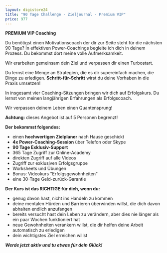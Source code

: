 ```yaml
---
layout: digistore24
title: "90 Tage Challenge - Zieljournal - Premium VIP"
price: 977
---
```

<p><strong>PREMIUM VIP Coaching</strong></p>
<p>Du ben&#xF6;tigst einen Motivationscoach der dir zur Seite steht f&#xFC;r die n&#xE4;chsten 90 Tage? In effektiven Power-Coachings begleite ich dich in deinem Prozess.&#xA0;Du bekommst dort meine volle Aufmerksamkeit.</p>
<p>Wir erarbeiten gemeinsam dein Ziel und verpassen dir einen Turbostart.</p>
<p>Du lernst eine Menge an Strategien, die es dir supereinfach machen, die Dinge zu erledigen.&#xA0;<strong>Schritt-f&#xFC;r-Schritt</strong>&#xA0;wirst du&#xA0;deine Vorhaben in die Praxis umsetzen!</p>
<p>In insgesamt vier Coaching-Sitzungen bringen wir dich auf Erfolgskurs. Du lernst von meinen langj&#xE4;hrigen Erfahrungen als Erfolgscoach.</p>
<p>Wir verpassen deinem Leben einen Quantensprung!</p>
<p><strong>Achtung:</strong> dieses Angebot ist auf 5 Personen begrenzt!</p>
<p><strong>Der bekommst folgendes:</strong></p>
<ul><li>einen <strong>hochwertigen Zielplaner</strong> nach Hause geschickt</li>
<li><strong>4x Power-Coaching-Session</strong> &#xFC;ber Telefon oder Skype</li>
<li><strong>90 Tage Exklusiv-Support</strong></li>
<li>365 Tage Zugriff zur Online-Academy</li>
<li>direkten Zugriff auf alle&#xA0;Videos</li>
<li>Zugriff zur exklusiven Erfolgsgruppe</li>
<li>Worksheets und &#xDC;bungen</li>
<li>Bonus: Videokurs &quot;Erfolgsgewohnheiten&quot;</li>
<li>eine 30-Tage Geld-zur&#xFC;ck-Garantie</li>
</ul><p><strong>Der Kurs ist das RICHTIGE f&#xFC;r dich, wenn du:</strong></p>
<ul><li>genug davon hast, nicht ins Handeln zu kommen</li>
<li>deine&#xA0;mentalen H&#xFC;rden und Barrieren &#xFC;berwinden&#xA0;willst, die dich davon abhalten endlich anzufangen</li>
<li>bereits versucht hast dein Leben zu ver&#xE4;ndern, aber dies nie l&#xE4;nger als ein paar Wochen funktioniert hat</li>
<li>neue Gewohnheiten verankern willst, die dir helfen deine Arbeit automatisch zu erledigen</li>
<li>dein wichtigstes Ziel erreichen willst</li>
</ul><p><strong><em>Werde jetzt aktiv und tu etwas f&#xFC;r dein Gl&#xFC;ck!</em></strong></p>